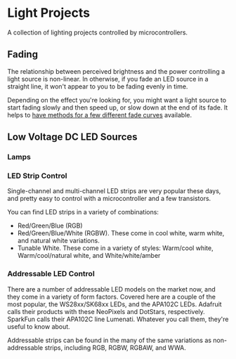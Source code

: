 # Light Projects

A collection of lighting projects controlled by microcontrollers.

## Fading
The relationship between perceived brightness and the power controlling a light source is non-linear. In otherwise, if you fade an LED source in a straight line, it won't appear to you to be fading evenly in time. 

Depending on the effect you're looking for, you might want a light source to start fading slowly and then speed up, or slow down at the end of its fade. It helps to [have methods for a few different fade curves](fading.md) available. 

## Low Voltage DC LED Sources

### Lamps 

### LED Strip Control
Single-channel and multi-channel LED strips are very popular these days, and pretty easy to control with a microcontroller and a few transistors. 

You can find LED strips in a variety of combinations:
* Red/Green/Blue (RGB)
* Red/Green/Blue/White (RGBW). These come in cool white, warm white, and natural white variations.
* Tunable White. These come in a variety of styles: Warm/cool white, Warm/cool/natural white, and White/white/amber

### Addressable LED Control
There are a number of addressable LED models on the market now, and they come in a variety of form factors. Covered here are a couple of the most popular, the WS28xx/SK68xx LEDs, and the APA102C LEDs. Adafruit calls their products with these NeoPixels and DotStars, respectively. SparkFun calls their APA102C line Lumenati. Whatever you call them, they're useful to know about. 

Addressable strips can be found in the many of the same variations as non-addressable strips, including RGB, RGBW, RGBAW, and WWA.



